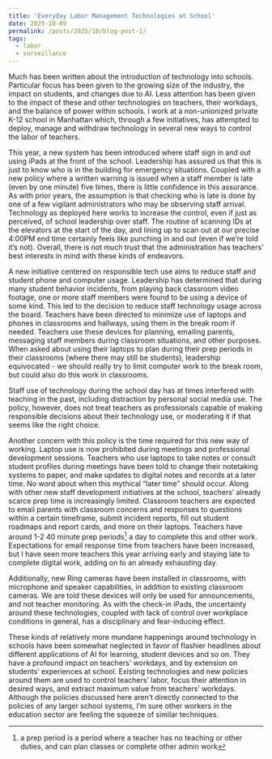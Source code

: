 ```yaml
---
title: 'Everyday Labor Management Technologies at School'
date: 2025-10-09
permalink: /posts/2025/10/blog-post-1/
tags:
  - labor
  - surveillance
---
```



Much has been written about the introduction of technology into schools. Particular focus has been given to the growing size of the industry, the impact on students, and changes due to AI. Less attention has been given to the impact of these and other technologies on teachers, their workdays, and the balance of power within schools. I work at a non-unionized private K-12 school in Manhattan which, through a few initiatives, has attempted to deploy, manage and withdraw technology in several new ways to control the labor of teachers. 

This year, a new system has been introduced where staff sign in and out using iPads at the front of the school. Leadership has assured us that this is just to know who is in the building for emergency situations. Coupled with a new policy where a written warning is issued when a staff member is late (even by one minute) five times, there is little confidence in this assurance. As with prior years, the assumption is that checking who is late is done by one of a few vigilant administrators who may be observing staff arrival. Technology as deployed here works to increase the control, even if just as perceived, of school leadership over staff. The routine of scanning IDs at the elevators at the start of the day, and lining up to scan out at our precise 4:00PM end time certainly feels like punching in and out (even if we’re told it’s not). Overall, there is not much trust that the administration has teachers’ best interests in mind with these kinds of endeavors. 

A new initiative centered on responsible tech use aims to reduce staff and student phone and computer usage. Leadership has determined that during many student behavior incidents, from playing back classroom video footage, one or more staff members were found to be using a device of some kind. This led to the decision to reduce staff technology usage across the board. Teachers have been directed to minimize use of laptops and phones in classrooms and hallways, using them in the break room if needed. Teachers use these devices for planning, emailing parents, messaging staff members during classroom situations, and other purposes. When asked about using their laptops to plan during their prep periods in their classrooms (where there may still be students), leadership equivocated - we should really try to limit computer work to the break room, but could also do this work in classrooms. 

 Staff use of technology during the school day has at times interfered with teaching in the past, including distraction by personal social media use. The policy, however, does not treat teachers as professionals capable of making responsible decisions about their technology use, or moderating it if that seems like the right choice. 

Another concern with this policy is the time required for this new way of working. Laptop use is now prohibited during meetings and professional development sessions. Teachers who use laptops to take notes or consult student profiles during meetings have been told to change their notetaking systems to paper, and make updates to digital notes and records at a later time. No word about when this mythical “later time” should occur. Along with other new staff development initiatives at the school, teachers’ already scarce prep time is increasingly limited. Classroom teachers are expected to email parents with classroom concerns and responses to questions within a certain timeframe, submit incident reports, fill out student roadmaps and report cards, and more on their laptops. Teachers have around 1-2 40 minute prep periods[^1] a day to complete this and other work. Expectations for email response time from teachers have been increased, but I have seen more teachers this year arriving early and staying late to complete digital work, adding on to an already exhausting day. 

[^1]: a prep period is a period where a teacher has no teaching or other duties, and can plan classes or complete other admin work

Additionally, new Ring cameras have been installed in classrooms, with microphone and speaker capabilities, in addition to existing classroom cameras. We are told these devices will only be used for announcements, and not teacher monitoring. As with the check-in iPads, the uncertainty around these technologies, coupled with lack of control over workplace conditions in general, has a disciplinary and fear-inducing effect.

These kinds of relatively more mundane happenings around technology in schools have been somewhat neglected in favor of flashier headlines about different applications of AI for learning, student devices and so on. They have a profound impact on teachers' workdays, and by extension on students’ experiences at school. Existing technologies and new policies around them are used to control teachers’ labor, focus their attention in desired ways, and extract maximum value from teachers’ workdays. Although the policies discussed here aren’t directly connected to the policies of any larger school systems, I’m sure other workers in the education sector are feeling the squeeze of similar techniques. 
